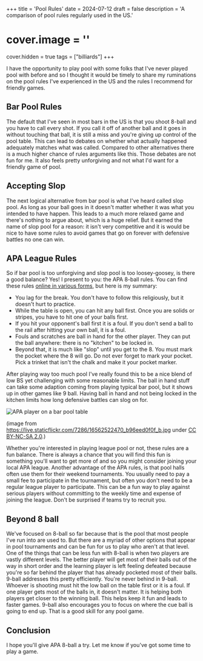 +++
title = 'Pool Rules'
date = 2024-07-12
draft = false
description = 'A comparison of pool rules regularly used in the US.'
# cover.image = ''
cover.hidden = true
tags = ["billiards"]
+++

I have the opportunity to play pool with some folks that I've
never played pool with before and so I thought it would be timely
to share my ruminations on the pool rules I've experienced
in the US and the rules I recommend for friendly games.

## Bar Pool Rules

The default that I've seen in most bars in the US is that you
shoot 8-ball and you have to
call every shot.  If you call it off of another ball and it goes in
without touching that ball, it is still a miss and you're giving up
control of the pool table.  This can lead to debates on whether
what actually happened adequately matches what was called.  Compared
to other alternatives there is a much higher chance of rules
arguments like this.  Those debates are not fun for me.
It also feels pretty unforgiving and not what
I'd want for a friendly game of pool.

## Accepting Slop

The next logical alternative from bar pool is what I've heard called
slop pool.  As long as your ball goes in it doesn't matter whether
it was what you intended to have happen.  This leads to a much more
relaxed game and there's nothing to argue about, which is a huge
relief.  But it earned the name of slop pool for a reason: it
isn't very competitive and it is would be nice to have some rules
to avoid games that go on forever with defensive battles no one
can win.

## APA League Rules

So if bar pool is too unforgiving and slop pool is too
loosey-goosey, is there a good balance?  Yes!  I present to you:
the APA 8-ball rules.  You can find these rules
[online in various forms](https://www.unlv.edu/sites/default/files/page_files/27/CampusRec_BilliardsRules.pdf), but here is my summary:

* You lag for the break.  You don't have to follow this religiously, but it doesn't hurt to practice.
* While the table is open, you can hit any ball first.  Once you are solids or stripes, you have to hit one of your balls first.
* If you hit your opponent's ball first it is a foul.  If you don't send a ball to the rail after hitting your own ball, it is a foul.
* Fouls and scratches are ball in hand for the other player.  They can put the ball anywhere: there is no "kitchen" to be locked in.
* Beyond that, it is much like "slop" until you get to the 8.  You must mark the pocket where the 8 will go.  Do not ever forget to mark your pocket.  Pick a trinket that isn't the chalk and make it your pocket marker.

After playing way too much pool I've really found this to be a
nice blend of low BS yet challenging with some reasonable limits.
The ball in hand stuff can take some adaption coming from
playing typical bar pool, but it shows up in other games like
9 ball.  Having ball in hand and not being locked in the kitchen
limits how long defensive battles can slog on for.

![APA player on a bar pool table](/posts/2024-07-12-pool-rules.jpg)

(image from https://live.staticflickr.com/7286/16562522470_b96eed0f0f_b.jpg
under [CC BY-NC-SA 2.0](https://creativecommons.org/licenses/by-nc-sa/2.0/).)

Whether you're interested in playing league pool or not, these rules
are a fun balance.  There is always a chance that you will find
this fun is something you'll want to get more of and so you might
consider joining your local APA league.  Another advantage of the
APA rules, is that pool halls often use them for their weekend
tournaments.  You usually need to pay a small fee to participate
in the tournament, but often you don't need to be a regular league
player to participate.  This can be a fun way to play against
serious players without committing to the weekly time and
expense of joining the league.  Don't be surprised if teams try
to recruit you.

## Beyond 8 ball

We've focused on 8-ball so far because that is the pool that most
people I've run into are used to.  But there are a myriad of other
options that appear in pool tournaments and can be fun for us to
play who aren't at that level.  One of the things that can be less
fun with 8-ball is when two players are vastly different levels.
The better player will get most of their balls out of the way in
short order and the learning player is left feeling defeated
because you're so far behind the player that has already pocketed
most of their balls.  9-ball addresses this pretty efficiently.
You're never behind in 9-ball.  Whoever is shooting must hit the
low ball on the table first or it is a foul.  If one player
gets most of the balls in, it doesn't matter.  It is helping
both players get closer to the winning ball.  This helps keep it
fun and leads to faster games.  9-ball also encourages you to focus
on where the cue ball is going to end up.  That is a good skill
for any pool game.

## Conclusion

I hope you'll give APA 8-ball a try.  Let me know if you've got
some time to play a game.
